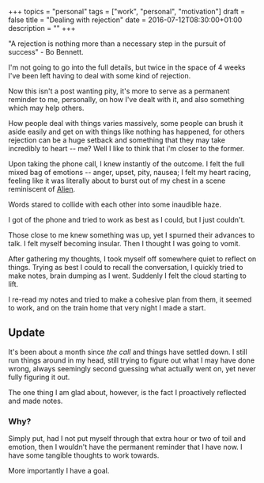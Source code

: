 +++
topics = "personal"
tags = ["work", "personal", "motivation"]
draft = false
title = "Dealing with rejection"
date = 2016-07-12T08:30:00+01:00
description = ""
+++

"A rejection is nothing more than a necessary step in the pursuit of success" - Bo Bennett.

I'm not going to go into the full details, but twice in the space of 4 weeks I've been left having to deal with some kind of rejection.

Now this isn't a post wanting pity, it's more to serve as a permanent reminder to me, personally, on how I've dealt with it, and also something which may help others.

How people deal with things varies massively, some people can brush it aside easily and get on with things like nothing has happened, for others rejection can be a huge setback and something that they may take incredibly to heart -- me? Well I like to think that i'm closer to the former.

Upon taking the phone call, I knew instantly of the outcome. I felt the full mixed bag of emotions -- anger, upset, pity, nausea; I felt my heart racing, feeling like it was literally about to burst out of my chest in a scene reminiscent of [Alien](https://www.youtube.com/watch?v=LsD6AL3HJtM).

Words stared to collide with each other into some inaudible haze.

I got of the phone and tried to work as best as I could, but I just couldn't.

Those close to me knew something was up, yet I spurned their advances to talk. I felt myself becoming insular. Then I thought I was going to vomit.

After gathering my thoughts, I took myself off somewhere quiet to reflect on things. Trying as best I could to recall the conversation, I quickly tried to make notes, brain dumping as I went. Suddenly I felt the cloud starting to lift.

I re-read my notes and tried to make a cohesive plan from them, it seemed to work, and on the train home that very night I made a start.

## Update
It's been about a month since _the call_ and things have settled down. I still run things around in my head, still trying to figure out what I may have done wrong, always seemingly second guessing what actually went on, yet never fully figuring it out.

The one thing I am glad about, however, is the fact I proactively reflected and made notes.

### Why?
Simply put, had I not put myself through that extra hour or two of toil and emotion, then I wouldn't have the permanent reminder that I have now. I have some tangible thoughts to work towards.

More importantly I have a goal.
